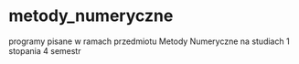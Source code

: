 # metody_numeryczne
programy pisane w ramach przedmiotu Metody Numeryczne na studiach 1 stopania 4 semestr
